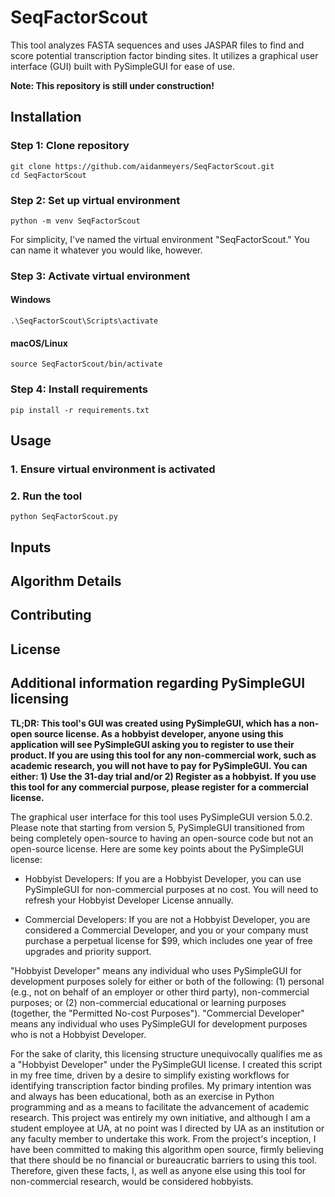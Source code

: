 # SeqFactorScout
This tool analyzes FASTA sequences and uses JASPAR files to find and score potential transcription factor binding sites. It utilizes a graphical user interface (GUI) built with PySimpleGUI for ease of use.

**Note: This repository is still under construction!**
## Installation
### Step 1: Clone repository
    git clone https://github.com/aidanmeyers/SeqFactorScout.git
    cd SeqFactorScout
### Step 2: Set up virtual environment
    python -m venv SeqFactorScout
For simplicity, I've named the virtual environment "SeqFactorScout." You can name it whatever you would like, however.
### Step 3: Activate virtual environment
#### Windows
    .\SeqFactorScout\Scripts\activate
#### macOS/Linux
    source SeqFactorScout/bin/activate
### Step 4: Install requirements
    pip install -r requirements.txt
## Usage
### 1. Ensure virtual environment is activated
### 2. Run the tool
    python SeqFactorScout.py

## Inputs

## Algorithm Details

## Contributing

## License

## Additional information regarding PySimpleGUI licensing
**TL;DR: This tool's GUI was created using PySimpleGUI, which has a non-open source license. As a hobbyist developer, anyone using this application will see PySimpleGUI asking you to register to use their product. If you are using this tool for any non-commercial work, such as academic research, you will not have to pay for PySimpleGUI. You can either: 1) Use the 31-day trial and/or 2) Register as a hobbyist. If you use this tool for any commercial purpose, please register for a commercial license.**

The graphical user interface for this tool uses PySimpleGUI version 5.0.2. Please note that starting from version 5, PySimpleGUI transitioned from being completely open-source to having an open-source code but not an open-source license. Here are some key points about the PySimpleGUI license:

- Hobbyist Developers: If you are a Hobbyist Developer, you can use PySimpleGUI for non-commercial purposes at no cost. You will need to refresh your Hobbyist Developer License annually.

- Commercial Developers: If you are not a Hobbyist Developer, you are considered a Commercial Developer, and you or your company must purchase a perpetual license for $99, which includes one year of free upgrades and priority support.

"Hobbyist Developer" means any individual who uses PySimpleGUI for development purposes solely for either or both of the following: (1) personal (e.g., not on behalf of an employer or other third party), non-commercial purposes; or (2) non-commercial educational or learning purposes (together, the "Permitted No-cost Purposes"). "Commercial Developer" means any individual who uses PySimpleGUI for development purposes who is not a Hobbyist Developer.

For the sake of clarity, this licensing structure unequivocally qualifies me as a "Hobbyist Developer" under the PySimpleGUI license. I created this script in my free time, driven by a desire to simplify existing workflows for identifying transcription factor binding profiles. My primary intention was and always has been educational, both as an exercise in Python programming and as a means to facilitate the advancement of academic research. This project was entirely my own initiative, and although I am a student employee at UA, at no point was I directed by UA as an institution or any faculty member to undertake this work. From the project's inception, I have been committed to making this algorithm open source, firmly believing that there should be no financial or bureaucratic barriers to using this tool. Therefore, given these facts, I, as well as anyone else using this tool for non-commercial research, would be considered hobbyists.
